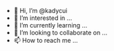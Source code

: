 - 👋 Hi, I’m @kadycui
- 👀 I’m interested in ...
- 🌱 I’m currently learning ...
- 💞️ I’m looking to collaborate on ...
- 📫 How to reach me ...

<!---
kadycui/kadycui is a ✨ special ✨ repository because its `README.md` (this file) appears on your GitHub profile.
You can click the Preview link to take a look at your changes.
--->
